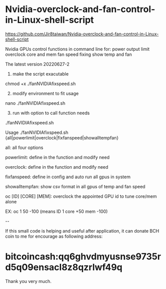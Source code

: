 # Nvidia-overclock-and-fan-control-in-Linux-shell-script

https://github.com/Jir8taiwan/Nvidia-overclock-and-fan-control-in-Linux-shell-script


 Nvidia GPUs control functions in command line
 for:
 power output limit
 overclock core and mem
 fan speed fixing
 show temp and fan

 The latest version 20220627-2


1. make the script exacutable

chmod +x ./fanNVIDIAfixspeed.sh

2. modify environment to fit usage

nano ./fanNVIDIAfixspeed.sh

3. run with option to call function needs

./fanNVIDIAfixspeed.sh

 Usage ./fanNVIDIAfixspeed.sh {all|powerlimit|overclock|fixfanspeed|showalltempfan}
 
 all: all four options
 
 powerlimit: define in the function and modify need
 
 overclock:  define in the function and modify need
 
 fixfanspeed:  define in config and auto run all gpus in system
 
 showalltempfan: show csv format in all gpus of temp and fan speed
 
 oc [ID] [CORE] [MEM]: overclock the appointed GPU id to tune core/mem alone
 
 EX: oc 1 50 -100  (means ID 1 core +50 mem -100)

--

If this small code is helping and useful after application, it can donate BCH coin to me for encourage as following address: 

# bitcoincash:qq6ghvdmyusnse9735rd5q09ensacl8z8qzrlwf49q

Thank you very much.

